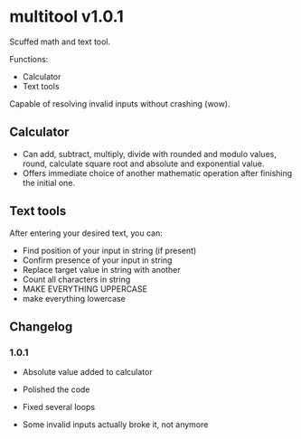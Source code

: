 # multitool v1.0.1

Scuffed math and text tool.

Functions:
  - Calculator
  - Text tools

  Capable of resolving invalid inputs without crashing (wow).
  
## Calculator
  - Can add, subtract, multiply, divide with rounded and modulo values, round, calculate square root and absolute and exponential value.
  - Offers immediate choice of another mathematic operation after finishing the initial one.

## Text tools
  After entering your desired text, you can:
   - Find position of your input in string (if present)
   - Confirm presence of your input in string
   - Replace target value in string with another
   - Count all characters in string
   - MAKE EVERYTHING UPPERCASE
   - make everything lowercase

## Changelog

### 1.0.1
  - Absolute value added to calculator

  - Polished the code
  - Fixed several loops
  - Some invalid inputs actually broke it, not anymore
